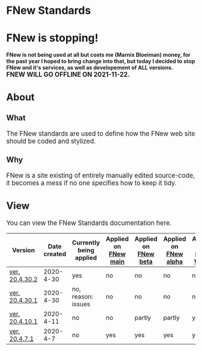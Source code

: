 # FNew Standards
<h1 color="red">FNew is stopping!</h1>
	<p color="red"><b>FNew is not being used at all but costs me (Marnix Bloeiman) money, for the past year I hoped to bring change into that, but today I decided to stop FNew and it's services, as well as developement of ALL versions.<br><big> FNEW WILL GO OFFLINE ON 2021-11-22.</b></p>
	
## About
### What
The FNew standards are used to define how the FNew web site should be coded and stylized.
### Why
FNew is a site existing of entirely manually edited source-code, it becomes a mess if no one specifies how to keep it tidy.
## View
You can view the FNew Standards documentation here.

| Version                                                      | Date created | Currently being applied | Applied on [FNew main](https://fnew-social.net/) | Applied on [FNew beta](https://beta.fnew-social.net/) | Applied on [FNew alpha](https://alpha.fnew-social.net/) | Applied on [FNew Writer](https://github.com/0810-Software/FNew-writer.html) | Based on [web.dev](https://WEB.DEV/) |
| ------------------------------------------------------------ | ------------ | ----------------------- | ------------------------------------------------ | ----------------------------------------------------- | ------------------------------------------------------- | ------------------------------------------------------------ | ------------------------------------ |
| [ver. 20.4.30.2](https://0810-software.github.io/FNew-Standards/20.4.30.2) | 2020-4-30    | yes                     | no                                               | no                                                    | no                                                      | no                                                           | 20%                                  |
| [ver. 20.4.30.1](https://0810-software.github.io/FNew-Standards/20.4.30.1) | 2020-4-30    | no, reason: issues      | no                                               | no                                                    | no                                                      | no                                                           | 15%                                  |
| [ver. 20.4.10.1](https://0810-software.github.io/FNew-Standards/20.4.10.1) | 2020-4-11    | no                      | no                                               | partly                                                | partly                                                  | yes                                                          | 60%                                  |
| [ver. 20.4.7.1](https://0810-software.github.io/FNew-Standards/20.4.7.1) | 2020-4-7     | no                      | yes                                              | yes                                                   | yes                                                     | yes                                                          | 10%                                  |


